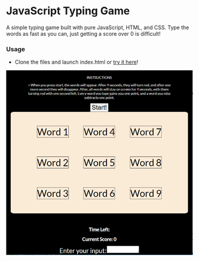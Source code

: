 # JavaScript Typing Game

A simple typing game built with pure JavaScript, HTML, and CSS. 
Type the words as fast as you can, just getting a score over 0 is difficult!

### Usage
 - Clone the files and launch index.html or [try it here](https://eduguy.github.io/TypingGameJS/)!

![](Images/Capture.PNG)
